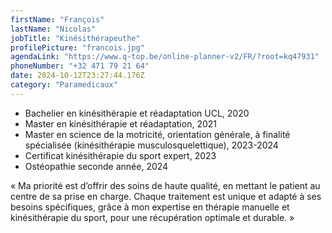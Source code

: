 ```yaml
---
firstName: "François"
lastName: "Nicolas"
jobTitle: "Kinésithérapeuthe"
profilePicture: "francois.jpg"
agendaLink: "https://www.q-top.be/online-planner-v2/FR/?root=kq47931"
phoneNumber: "+32 471 79 21 64"
date: 2024-10-12T23:27:44.176Z
category: "Paramedicaux"
---
```

-	Bachelier en kinésithérapie et réadaptation UCL, 2020 
-	Master en kinésithérapie et réadaptation, 2021 
-	Master en science de la motricité, orientation générale, à finalité spécialisée (kinésithérapie musculosquelettique), 2023-2024
-	⁠Certificat kinésithérapie du sport expert, 2023
-	⁠Ostéopathie seconde année, 2024

« Ma priorité est d’offrir des soins de haute qualité, en mettant le patient au centre de sa prise en charge. Chaque traitement est unique et adapté à ses besoins spécifiques, grâce à mon expertise en thérapie manuelle et kinésithérapie du sport, pour une récupération optimale et durable. »
